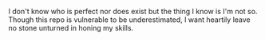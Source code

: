 I don't know who is perfect nor does exist but the thing I know is I'm not so. Though this repo is vulnerable to be underestimated, I want heartily leave no stone unturned in honing my skills.
